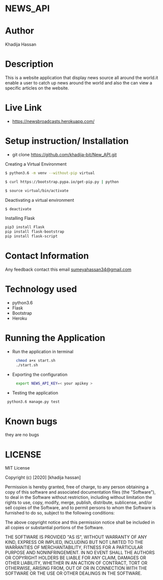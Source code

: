 # NEWS_API

#  Author
Khadija Hassan

# Description
This is a website  application that display news source all around the world.it enable a user to catch up news around the world and also the can view a specific articles on the website.

# Live Link
* https://newsbroadcasts.herokuapp.com/

# Setup instruction/ Installation
* git clone https://github.com/khadija-bit/New_API.git

Creating a Virtual Environment
```bash
$ python3.6 -m venv --without-pip virtual

$ curl https://bootstrap.pypa.io/get-pip.py | python

$ source virtual/bin/activate
```
Deactivating a virtual environment
```bash
$ deactivate
```
Installing Flask
```bash
pip3 install Flask
pip install flask-bootstrap
pip install flask-script

```

# Contact Information
Any feedback contact this email  sumeyahassan34@gmail.com

# Technology used
* python3.6
* Flask 
* Bootstrap
* Heroku


# Running the Application
 * Run the application in terminal
  ```bash
       chmod a+x start.sh
       ./start.sh
   ```     
 * Exporting the configuration
 ```bash
      export NEWS_API_KEY=< your apikey >
  ```      
  * Testing the application
  ```bash
   python3.6 manage.py test
   ``` 
    
 # Known bugs   
   they are no bugs 

# LICENSE

MIT License

Copyright (c) [2020] [khadija hassan]

Permission is hereby granted, free of charge, to any person obtaining a copy of this software and associated documentation files (the "Software"), to deal in the Software without restriction, including without limitation the rights to use, copy, modify, merge, publish, distribute, sublicense, and/or sell copies of the Software, and to permit persons to whom the Software is furnished to do so, subject to the following conditions:

The above copyright notice and this permission notice shall be included in all copies or substantial portions of the Software.

THE SOFTWARE IS PROVIDED "AS IS", WITHOUT WARRANTY OF ANY KIND, EXPRESS OR IMPLIED, INCLUDING BUT NOT LIMITED TO THE WARRANTIES OF MERCHANTABILITY, FITNESS FOR A PARTICULAR PURPOSE AND NONINFRINGEMENT. IN NO EVENT SHALL THE AUTHORS OR COPYRIGHT HOLDERS BE LIABLE FOR ANY CLAIM, DAMAGES OR OTHER LIABILITY, WHETHER IN AN ACTION OF CONTRACT, TORT OR OTHERWISE, ARISING FROM, OUT OF OR IN CONNECTION WITH THE SOFTWARE OR THE USE OR OTHER DEALINGS IN THE SOFTWARE.
